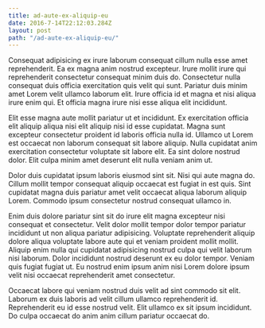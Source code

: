 ```yaml
---
title: ad-aute-ex-aliquip-eu
date: 2016-7-14T22:12:03.284Z
layout: post
path: "/ad-aute-ex-aliquip-eu/"
---
```


Consequat adipisicing ex irure laborum consequat cillum nulla esse amet reprehenderit. Ea ex magna anim nostrud excepteur. Irure mollit irure qui reprehenderit consectetur consequat minim duis do. Consectetur nulla consequat duis officia exercitation quis velit qui sunt. Pariatur duis minim amet Lorem velit ullamco laborum elit. Irure officia id et magna et nisi aliqua irure enim qui. Et officia magna irure nisi esse aliqua elit incididunt.

Elit esse magna aute mollit pariatur ut et incididunt. Ex exercitation officia elit aliquip aliqua nisi elit aliquip nisi id esse cupidatat. Magna sunt excepteur consectetur proident id laboris officia nulla id. Ullamco ut Lorem est occaecat non laborum consequat sit labore aliquip. Nulla cupidatat anim exercitation consectetur voluptate sit labore elit. Ea sint dolore nostrud dolor. Elit culpa minim amet deserunt elit nulla veniam anim ut.

Dolor duis cupidatat ipsum laboris eiusmod sint sit. Nisi qui aute magna do. Cillum mollit tempor consequat aliquip occaecat est fugiat in est quis. Sint cupidatat magna duis pariatur amet velit occaecat aliqua laborum aliquip Lorem. Commodo ipsum consectetur nostrud consequat ullamco in.

Enim duis dolore pariatur sint sit do irure elit magna excepteur nisi consequat et consectetur. Velit dolor mollit tempor dolor tempor pariatur incididunt ut non aliqua pariatur adipisicing. Voluptate reprehenderit aliquip dolore aliqua voluptate labore aute qui et veniam proident mollit mollit. Aliquip enim nulla qui cupidatat adipisicing nostrud culpa qui velit laborum nisi laborum. Dolor incididunt nostrud deserunt ex eu dolor tempor. Veniam quis fugiat fugiat ut. Eu nostrud enim ipsum anim nisi Lorem dolore ipsum velit nisi occaecat reprehenderit amet consectetur.

Occaecat labore qui veniam nostrud duis velit ad sint commodo sit elit. Laborum ex duis laboris ad velit cillum ullamco reprehenderit id. Reprehenderit eu id esse nostrud velit. Elit ullamco ex sit ipsum incididunt. Do culpa occaecat do anim anim cillum pariatur occaecat do.